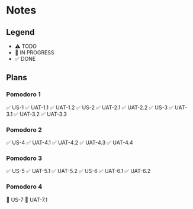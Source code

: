 # Notes

## Legend
- ⚠ TODO
- 🚧 IN PROGRESS
- ✅ DONE

## Plans

### Pomodoro 1
✅ US-1
✅ UAT-1.1
✅ UAT-1.2
✅ US-2
✅ UAT-2.1
✅ UAT-2.2
✅ US-3
✅ UAT-3.1
✅ UAT-3.2
✅ UAT-3.3

### Pomodoro 2
✅ US-4
✅ UAT-4.1
✅ UAT-4.2
✅ UAT-4.3
✅ UAT-4.4

### Pomodoro 3
✅ US-5
✅ UAT-5.1
✅ UAT-5.2
✅ US-6
✅ UAT-6.1
✅ UAT-6.2

### Pomodoro 4
🚧 US-7
🚧 UAT-7.1